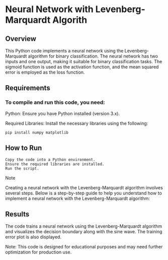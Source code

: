 # **Neural Network with Levenberg-Marquardt Algorith**

## Overview

This Python code implements a neural network using the Levenberg-Marquardt algorithm for binary classification. The neural network has two inputs and one output, making it suitable for binary classification tasks. The sigmoid function is used as the activation function, and the mean squared error is employed as the loss function.


## Requirements

### To compile and run this code, you need:

Python: Ensure you have Python installed (version 3.x).

Required Libraries: Install the necessary libraries using the following:


    pip install numpy matplotlib


## How to Run

    Copy the code into a Python environment.
    Ensure the required libraries are installed.
    Run the script.

>[!NOTE]
>Creating a neural network with the Levenberg-Marquardt algorithm involves several steps. Below is a step-by-step guide to help you understand how to implement a neural network with the Levenberg-Marquardt algorithm:

## Results

The code trains a neural network using the Levenberg-Marquardt algorithm and visualizes the decision boundary along with the sine wave. The training error plot is also displayed.

Note: This code is designed for educational purposes and may need further optimization for production use.